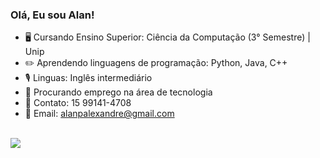 ### Olá, Eu sou Alan! 

- 🖥️ Cursando Ensino Superior: Ciência da Computação (3° Semestre) | Unip
- ✏️ Aprendendo linguagens de programação: Python, Java, C++
- 🎙️ Linguas: Inglês intermediário 
- 📝 Procurando emprego na área de tecnologia
- 📱 Contato: 15 99141-4708
- 📧 Email: alanpalexandre@gmail.com

<div style="display": "inline-block"><br>
  <a href = "https://www.linkedin.com/in/alan-pereira-13b524243?lipi=urn%3Ali%3Apage%3Ad_flagship3_profile_view_base_contact_details%3BVLEKom4MQHWdjIGGySMHhA%3D%3D" target = "_blank"><img src = "https://img.shields.io/badge/LinkedIn-0077B5?style=for-the-badge&logo=linkedin&logoColor=white">
</div>
